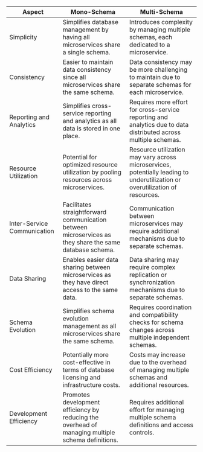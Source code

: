 | Aspect                   | Mono-Schema                                       | Multi-Schema                                      |
|--------------------------|---------------------------------------------------|--------------------------------------------------|
| Simplicity               | Simplifies database management by having all microservices share a single schema. | Introduces complexity by managing multiple schemas, each dedicated to a microservice. |
| Consistency              | Easier to maintain data consistency since all microservices share the same schema. | Data consistency may be more challenging to maintain due to separate schemas for each microservice. |
| Reporting and Analytics  | Simplifies cross-service reporting and analytics as all data is stored in one place. | Requires more effort for cross-service reporting and analytics due to data distributed across multiple schemas. |
| Resource Utilization     | Potential for optimized resource utilization by pooling resources across microservices. | Resource utilization may vary across microservices, potentially leading to underutilization or overutilization of resources. |
| Inter-Service Communication | Facilitates straightforward communication between microservices as they share the same database schema. | Communication between microservices may require additional mechanisms due to separate schemas. |
| Data Sharing             | Enables easier data sharing between microservices as they have direct access to the same data. | Data sharing may require complex replication or synchronization mechanisms due to separate schemas. |
| Schema Evolution         | Simplifies schema evolution management as all microservices share the same schema. | Requires coordination and compatibility checks for schema changes across multiple independent schemas. |
| Cost Efficiency          | Potentially more cost-effective in terms of database licensing and infrastructure costs. | Costs may increase due to the overhead of managing multiple schemas and additional resources. |
| Development Efficiency   | Promotes development efficiency by reducing the overhead of managing multiple schema definitions. | Requires additional effort for managing multiple schema definitions and access controls. |
